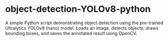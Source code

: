 # object-detection-YOLOv8-python
A simple Python script demonstrating object detection using the pre-trained Ultralytics YOLOv8 (nano) model. Loads an image, detects objects, draws bounding boxes, and saves the annotated result using OpenCV.
